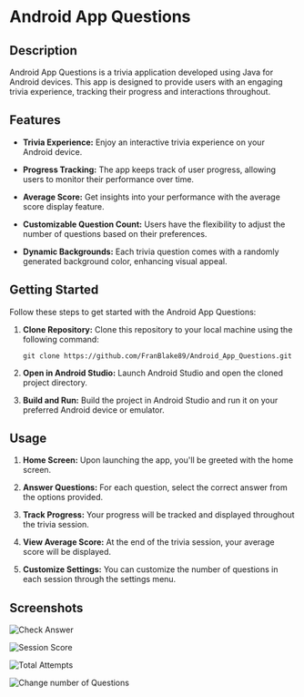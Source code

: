 # Android App Questions

## Description

Android App Questions is a trivia application developed using Java for Android devices. This app is designed to provide users with an engaging trivia experience, tracking their progress and interactions throughout.

## Features

- **Trivia Experience:** Enjoy an interactive trivia experience on your Android device.
  
- **Progress Tracking:** The app keeps track of user progress, allowing users to monitor their performance over time.
  
- **Average Score:** Get insights into your performance with the average score display feature.
  
- **Customizable Question Count:** Users have the flexibility to adjust the number of questions based on their preferences.
  
- **Dynamic Backgrounds:** Each trivia question comes with a randomly generated background color, enhancing visual appeal.

## Getting Started

Follow these steps to get started with the Android App Questions:

1. **Clone Repository:** Clone this repository to your local machine using the following command:
   ```
   git clone https://github.com/FranBlake89/Android_App_Questions.git
   ```

2. **Open in Android Studio:** Launch Android Studio and open the cloned project directory.

3. **Build and Run:** Build the project in Android Studio and run it on your preferred Android device or emulator.

## Usage

1. **Home Screen:** Upon launching the app, you'll be greeted with the home screen.
   
2. **Answer Questions:** For each question, select the correct answer from the options provided.
   
4. **Track Progress:** Your progress will be tracked and displayed throughout the trivia session.
   
5. **View Average Score:** At the end of the trivia session, your average score will be displayed.

6. **Customize Settings:** You can customize the number of questions in each session through the settings menu.

## Screenshots

![Check Answer](https://github.com/FranBlake89/Android_App_Questions/assets/73005797/f47a8161-1f92-4601-92b5-8ffcf47217b0)


![Session Score](https://github.com/FranBlake89/Android_App_Questions/assets/73005797/663ec26b-bb49-46ea-abc6-34fe177227d9)


![Total Attempts ](https://github.com/FranBlake89/Android_App_Questions/assets/73005797/bf064df5-b4a5-4d52-993e-384ce20bdabb)


![Change number of Questions](https://github.com/FranBlake89/Android_App_Questions/assets/73005797/52223017-20d8-4afe-a09c-ea15ac5538e6)

